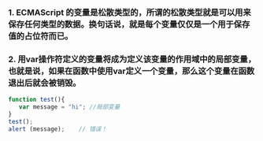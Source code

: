  ### 1. ECMAScript 的变量是松散类型的，所谓的松散类型就是可以用来保存任何类型的数据。换句话说，就是每个变量仅仅是一个用于保存值的占位符而已。
 ### 2. 用var操作符定义的变量将成为定义该变量的作用域中的局部变量，也就是说，如果在函数中使用var定义一个变量，那么这个变量在函数退出后就会被销毁。
```javascript
function test(){
   var message = "hi"; //局部变量
}
test();
alert (message);    // 错误！
```
